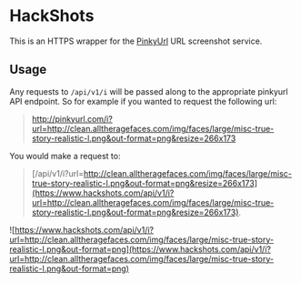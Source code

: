# HackShots

This is an HTTPS wrapper for the [PinkyUrl](http://pinkyurl.com/) URL screenshot service.

## Usage

Any requests to `/api/v1/i` will be passed along to the appropriate pinkyurl API endpoint.  So for example if you wanted to request the following url:

 > http://pinkyurl.com/i?url=http://clean.alltheragefaces.com/img/faces/large/misc-true-story-realistic-l.png&out-format=png&resize=266x173

You would make a request to:

 > [/api/v1/i?url=http://clean.alltheragefaces.com/img/faces/large/misc-true-story-realistic-l.png&out-format=png&resize=266x173](https://www.hackshots.com/api/v1/i?url=http://clean.alltheragefaces.com/img/faces/large/misc-true-story-realistic-l.png&out-format=png&resize=266x173).

![https://www.hackshots.com/api/v1/i?url=http://clean.alltheragefaces.com/img/faces/large/misc-true-story-realistic-l.png&out-format=png](https://www.hackshots.com/api/v1/i?url=http://clean.alltheragefaces.com/img/faces/large/misc-true-story-realistic-l.png&out-format=png)
